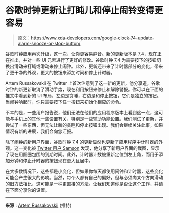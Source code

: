 # 谷歌时钟更新让打盹儿和停止闹铃变得更容易

> 原文：<https://www.xda-developers.com/google-clock-74-update-alarm-snooze-or-stop-button/>

谷歌时钟应用再次升级，这一次，让你更容易静音。新的更新版本是 7.4，现在正在推出，并对一些 UI 元素进行了更好的修改。谷歌时钟 7.4 为需要按下的按钮切换出滑动来打盹或滑动来停止闹钟。此外，更新还带来了计时器部分的变化，带来了更干净的外观，更大的按钮来添加时间和停止计时器。

Artem Russakovskii 在 Twitter 上首次注意到了这一新的更新，他分享道，谷歌时钟的新更新取消了滑动手势，现在利用按钮来停止和解除警报。你可以在下面的推文中看到新的 UI 布局，左边是贪睡，右边是和停止按钮，它们是独立的按钮。当闹钟响起时，你只需要按下任一按钮来初始化相应的命令。

不幸的是，一些用户报告说，他们无法在他们的应用程序版本上看到这一点，这可能与手机上的其他一些设置有关，特别是一些辅助功能设置。我们测试了更新，并尝试了一些东西，但无法让新的贪睡和停止按钮出现。我们会继续关注此事，如果情况有新的进展，我们会向您汇报。

除了闹钟的新用户界面，谷歌时钟 7.4 的更新显然也更新了应用程序中计时器的外观。这一变化被 [Twitter 用户 Samson](https://twitter.com/samson_fraser/status/1617627205550628865) 发现，他分享了新用户界面的截图，显示了现在用圆圈包围的到期时间。此外，计时器计数被重新定位到左上角，而用于添加分钟和停止计时器的按钮现在更大且居中。

在大多数情况下，这些都是小变化，但如果你每天都使用闹钟和计时器，这些变化可能会产生很大的影响。当然，每个人都有自己的偏好，但与必须向某个方向滑动的旧方法相比，这可能是一种更直接的方法。让我们知道你是否让这个工作，并请在下面分享你的设置。

* * *

**来源** : [Artem Russakovskii](https://twitter.com/ArtemR/status/1617595286016397319) (推特)